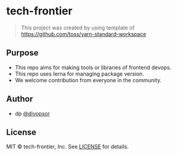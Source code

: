 # tech-frontier

> This project was created by using template of https://github.com/toss/yarn-standard-workspace

## Purpose

- This repo aims for making tools or libraries of frontend devops.
- This repo uses lerna for managing package version.
- We welcome contribution from everyone in the community.

## Author

- dp [@divopsor](https://github.com/divopsor)

## License

MIT © tech-frontier, Inc. See [LICENSE](./LICENSE) for details.

